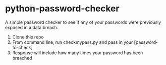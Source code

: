 # python-password-checker
A simple password checker to see if any of your passwords were previously exposed in a data breach.

1. Clone this repo
2. From command line, run checkmypass.py and pass in your [password-to-check]
3. Response will include how many times your password has been breached
